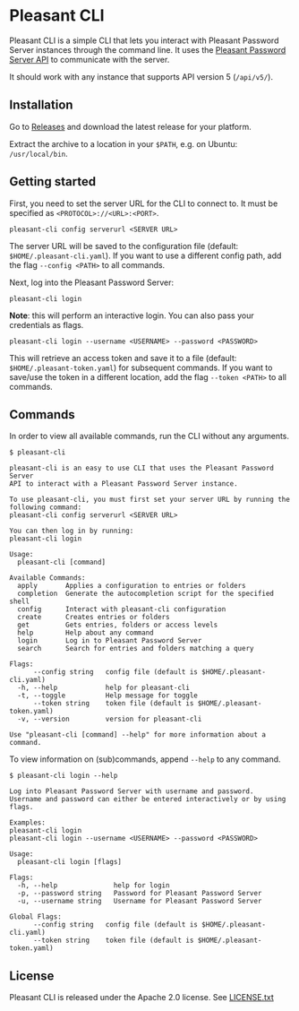 # Pleasant CLI

Pleasant CLI is a simple CLI that lets you interact with Pleasant Password Server instances through the command line. It uses the [Pleasant Password Server API](https://pleasantpasswords.com/info/pleasant-password-server/m-programmatic-access/restful-api) to communicate with the server.

It should work with any instance that supports API version 5 (`/api/v5/`).

## Installation

Go to [Releases](https://github.com/marevers/pleasant-cli/releases) and download the latest release for your platform.

Extract the archive to a location in your `$PATH`, e.g. on Ubuntu: `/usr/local/bin`.

## Getting started

First, you need to set the server URL for the CLI to connect to.
It must be specified as `<PROTOCOL>://<URL>:<PORT>`.

```
pleasant-cli config serverurl <SERVER URL>
```

The server URL will be saved to the configuration file (default: `$HOME/.pleasant-cli.yaml`).
If you want to use a different config path, add the flag `--config <PATH>` to all commands.

Next, log into the Pleasant Password Server:

```
pleasant-cli login
```

**Note**: this will perform an interactive login. You can also pass your credentials as flags.

```
pleasant-cli login --username <USERNAME> --password <PASSWORD>
```

This will retrieve an access token and save it to a file (default: `$HOME/.pleasant-token.yaml`) for subsequent commands.
If you want to save/use the token in a different location, add the flag `--token <PATH>` to all commands.

## Commands

In order to view all available commands, run the CLI without any arguments.

```
$ pleasant-cli

pleasant-cli is an easy to use CLI that uses the Pleasant Password Server
API to interact with a Pleasant Password Server instance.

To use pleasant-cli, you must first set your server URL by running the following command:
pleasant-cli config serverurl <SERVER URL>

You can then log in by running:
pleasant-cli login

Usage:
  pleasant-cli [command]

Available Commands:
  apply       Applies a configuration to entries or folders
  completion  Generate the autocompletion script for the specified shell
  config      Interact with pleasant-cli configuration
  create      Creates entries or folders
  get         Gets entries, folders or access levels
  help        Help about any command
  login       Log in to Pleasant Password Server
  search      Search for entries and folders matching a query

Flags:
      --config string   config file (default is $HOME/.pleasant-cli.yaml)
  -h, --help            help for pleasant-cli
  -t, --toggle          Help message for toggle
      --token string    token file (default is $HOME/.pleasant-token.yaml)
  -v, --version         version for pleasant-cli

Use "pleasant-cli [command] --help" for more information about a command.
```

To view information on (sub)commands, append `--help` to any command.

```
$ pleasant-cli login --help

Log into Pleasant Password Server with username and password.
Username and password can either be entered interactively or by using flags.

Examples:
pleasant-cli login
pleasant-cli login --username <USERNAME> --password <PASSWORD>

Usage:
  pleasant-cli login [flags]

Flags:
  -h, --help              help for login
  -p, --password string   Password for Pleasant Password Server
  -u, --username string   Username for Pleasant Password Server

Global Flags:
      --config string   config file (default is $HOME/.pleasant-cli.yaml)
      --token string    token file (default is $HOME/.pleasant-token.yaml)
```

## License

Pleasant CLI is released under the Apache 2.0 license. See [LICENSE.txt](https://github.com/marevers/pleasant-cli/blob/master/LICENSE.txt)
